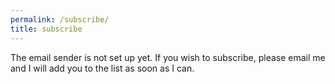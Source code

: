 ```yaml
---
permalink: /subscribe/
title: subscribe
---
```

The email sender is not set up yet. If you wish to subscribe, please email me and I will add you to the list as soon as I can.
